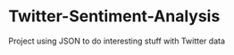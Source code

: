 Twitter-Sentiment-Analysis
==========================

Project using JSON to do interesting stuff with Twitter data
